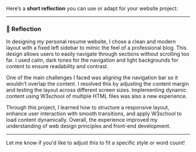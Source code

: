 Here’s a **short reflection** you can use or adapt for your website project:

---

### 🔹 Reflection

In designing my personal resume website, I chose a clean and modern layout with a fixed left sidebar to mimic the feel of a professional blog. This design allows users to easily navigate through sections without scrolling too far. I used calm, dark tones for the navigation and light backgrounds for content to ensure readability and contrast.

One of the main challenges I faced was aligning the navigation bar so it wouldn’t overlap the content. I resolved this by adjusting the content margin and testing the layout across different screen sizes. Implementing dynamic content using W3school of multiple HTML files was also a new experience.

Through this project, I learned how to structure a responsive layout, enhance user interaction with smooth transitions, and apply W3school to load content dynamically. Overall, the experience improved my understanding of web design principles and front-end development.

---

Let me know if you'd like to adjust this to fit a specific style or word count!

